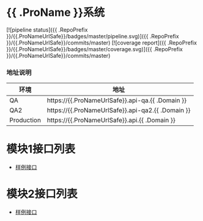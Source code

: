 {{ .ProName }}系统
================

[![pipeline status]({{ .RepoPrefix }}/{{.ProNameUrlSafe}}/badges/master/pipeline.svg)]({{ .RepoPrefix }}/{{.ProNameUrlSafe}}/commits/master)
[![coverage report]({{ .RepoPrefix }}/{{.ProNameUrlSafe}}/badges/master/coverage.svg)]({{ .RepoPrefix }}/{{.ProNameUrlSafe}}/commits/master)

### 地址说明
| 环境         | 地址                                                         |
| ------------ | ------------------------------------------------------------ |
| QA           | https://{{.ProNameUrlSafe}}.api-qa.{{ .Domain }}             |
| QA2          | https://{{.ProNameUrlSafe}}.api-qa2.{{ .Domain }}            |
| Production   | https://{{.ProNameUrlSafe}}.api.{{ .Domain }}                |


# 模块1接口列表
- [样例接口](routes/example-api-doc.md)

# 模块2接口列表
- [样例接口](routes/example-api-doc.md)
